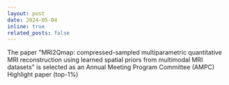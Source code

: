 ```yaml
---
layout: post
date: 2024-05-04
inline: true
related_posts: false
---
```


The paper "MRI2Qmap: compressed-sampled multiparametric quantitative MRI reconstruction using learned spatial priors from multimodal MRI datasets" 
is selected as an Annual Meeting Program Committee (AMPC) Highlight paper (top-1%)